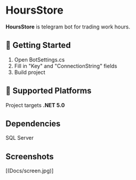 # HoursStore

**HoursStore** is telegram bot for trading work hours.

## 🔨 Getting Started
 1) Open BotSettings.cs
 2) Fill in "Key" and "ConnectionString" fields
 3) Build project

## 🚧 Supported Platforms

Project targets **.NET 5.0** 

## Dependencies
SQL Server

## Screenshots
[(Docs/screen.jpg)]
